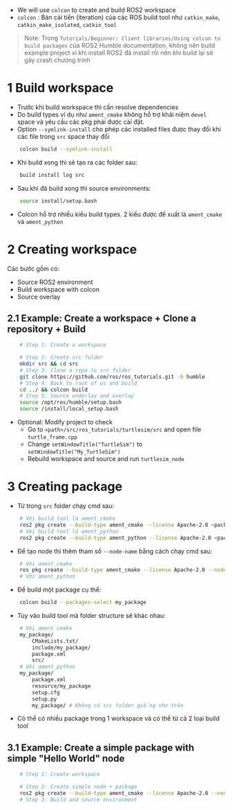 - We will use `colcon` to create and build ROS2 workspace
- `colcon` : Bản cải tiến (iteration) của các ROS build tool như `catkin_make`, `catkin_make_isolated`, `catkin_tool`

> Note: Trong `Tutorials/Beginner: Client libraries/Using colcon to build packages` của ROS2 Humble documentation, không nên build example project vì khi install ROS2 đã install rồi nên khi build lại sẽ gây crash chương trình
# 1 Build workspace
- Trước khi build workspace thì cần resolve dependencies
- Do build types ví dụ như `ament_cmake` không hỗ trợ khái niệm `devel` space và yêu cầu các pkg phải được cài đặt.
- Option `--symlink-install` cho phép các installed files được thay đổi khi các file trong `src` space thay đổi
```bash
	colcon build --symlink-install
```
- Khi build xong thì sẽ tạo ra các folder sau:
```bash
	build install log src
```
- Sau khi đã build xong thì source environments:
```bash
	source install/setup.bash
```
- Colcon hỗ trợ nhiều kiểu build types. 2 kiểu được đề xuất là `ament_cmake` và `ament_python`
# 2 Creating workspace

Các bước gồm có:
- Source ROS2 environment
- Build workspace with colcon
- Source overlay


## 2.1 Example: Create a workspace + Clone a repository + Build
```bash
	# Step 1: Create a workspace

	# Step 2: Create src folder
	mkdir src && cd src
	# Step 3: Clone a repo to src folder
	git clone https://github.com/ros/ros_tutorials.git -b humble
	# Step 4: Back to root of ws and build
	cd ../ && colcon build
	# Step 5: Source underlay and overlay
	source /opt/ros/humble/setup.bash
	source /install/local_setup.bash
```
- Optional: Modify project to check
	- Go to `<path>/src/ros_tutorials/turtlesim/src` and open file `turtle_frame.cpp`
	- Change `setWindowTitle("TurtleSim")` to `setWindowTitle("My_TurtleSim")`
	- Rebuild workspace and source and run `turtlesim_node`
# 3 Creating package
- Từ trong `src` folder chạy cmd sau:
```bash
	# Với build tool là ament_cmake
	ros2 pkg create --build-type ament_cmake --license Apache-2.0 <package_name> # nếu dùng ament_python thì thay ament_cmake
	# Với build tool là ament_python
	ros2 pkg create --build-type ament_python --license Apache-2.0 <package_name>
```
- Để tạo node thì thêm tham số `--node-name` bằng cách chạy cmd sau:
```bash
	# Với ament_cmake
	ros pkg create --build-type ament_cmake --license Apache-2.0 --node-name <my_node> <my_package>
	# Với ament_python
```
- Để build một package cụ thể:
```bash
	colcon build --packages-select my_package
```
- Tùy vào build tool mà folder structure sẽ khác nhau:
```bash
	# Với ament cmake
	my_package/
		CMakeLists.txt/
		include/my_package/
		package.xml
		src/
	# Với ament_python
	my_package/
		package.xml
		resource/my_package
		setup.cfg
		setup.py
		my_package/ # Không có src folder giống như trên
```
- Có thể có nhiều package trong 1 workspace và có thể từ cả 2 loại build tool
## 3.1 Example: Create a simple package with simple "Hello World" node
```bash
	# Step 1: Create workspace

	# Step 2: Create simple node + package
	ros2 pkg create --build-type ament_cmake --license Apache-2.0 --node-name my_node my_package
	# Step 3: Build and source environment
```